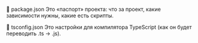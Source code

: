 📌 package.json 
Это «паспорт» проекта: что за проект, какие зависимости нужны, какие есть скрипты.

📌 tsconfig.json
Это настройки для компилятора TypeScript (как он будет переводить .ts → .js).
